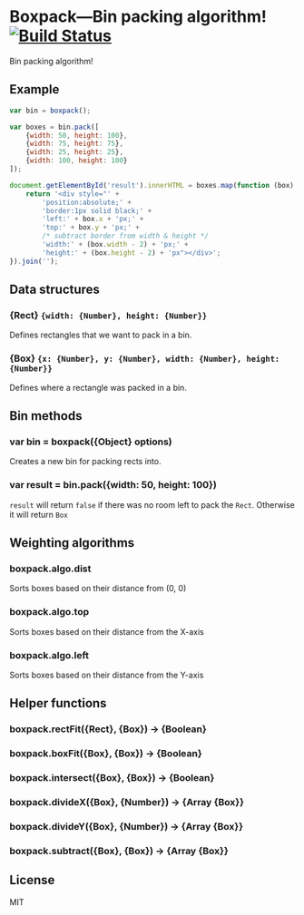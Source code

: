 # Boxpack—Bin packing algorithm! [![Build Status](https://secure.travis-ci.org/munro/boxpack.png?branch=master)](http://travis-ci.org/munro/boxpack)

Bin packing algorithm!

## Example

```javascript
var bin = boxpack();

var boxes = bin.pack([
    {width: 50, height: 100},
    {width: 75, height: 75},
    {width: 25, height: 25},
    {width: 100, height: 100}
]);

document.getElementById('result').innerHTML = boxes.map(function (box) {
    return '<div style="' +
        'position:absolute;' +
        'border:1px solid black;' +
        'left:' + box.x + 'px;' +
        'top:' + box.y + 'px;' +
        /* subtract border from width & height */
        'width:' + (box.width - 2) + 'px;' +
        'height:' + (box.height - 2) + 'px"></div>';
}).join('');
```

## Data structures

### {Rect} `{width: {Number}, height: {Number}}`

Defines rectangles that we want to pack in a bin.

### {Box} `{x: {Number}, y: {Number}, width: {Number}, height: {Number}}`

Defines where a rectangle was packed in a bin.

## Bin methods

### var bin = boxpack({Object} options)

Creates a new bin for packing rects into.

### var result = bin.pack({width: 50, height: 100})

`result` will return `false` if there was no room left to pack the `Rect`.
Otherwise it will return `Box`

## Weighting algorithms

### boxpack.algo.dist

Sorts boxes based on their distance from (0, 0)

### boxpack.algo.top

Sorts boxes based on their distance from the X-axis

### boxpack.algo.left

Sorts boxes based on their distance from the Y-axis

## Helper functions

### boxpack.rectFit({Rect}, {Box}) -> {Boolean}
### boxpack.boxFit({Box}, {Box}) -> {Boolean}
### boxpack.intersect({Box}, {Box}) -> {Boolean}
### boxpack.divideX({Box}, {Number}) -> {Array {Box}}
### boxpack.divideY({Box}, {Number}) -> {Array {Box}}
### boxpack.subtract({Box}, {Box}) -> {Array {Box}}

## License

MIT
